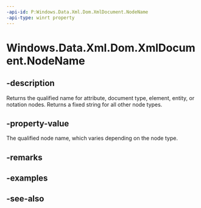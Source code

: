 ```yaml
---
-api-id: P:Windows.Data.Xml.Dom.XmlDocument.NodeName
-api-type: winrt property
---
```


<!-- Property syntax
public string NodeName { get; }
-->

# Windows.Data.Xml.Dom.XmlDocument.NodeName

## -description
Returns the qualified name for attribute, document type, element, entity, or notation nodes. Returns a fixed string for all other node types.

## -property-value
The qualified node name, which varies depending on the node type.

## -remarks

## -examples

## -see-also
